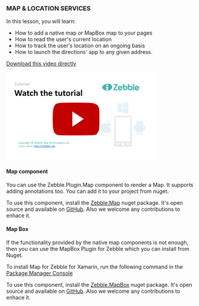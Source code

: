 ﻿
### MAP & LOCATION SERVICES

In this lesson, you will learn:

- How to add a native map or MapBox map to your pages
- How to read the user's current location
- How to track the user's location on an ongoing basis
- How to launch the directions' app to any given address.

[Download this video directly](https://drive.google.com/file/d/0B3EED8dgociySWxtU2ZvVWE5eUE/view?usp=sharing)

[![MAP & LOCATION SERVICES](https://github.com/Geeksltd/Zebble.Docs/blob/master/assets/location-maps/map&location.png?raw=true)](https://youtu.be/8wE1MKDbwE0)

#### Map component

You can use the Zebble.Plugin.Map component to render a Map. It supports adding annotations too. You can add it to your project from nuget.

To use this component, install the [Zebble.Map](https://www.nuget.org/packages/Zebble.Plugin.Map/) nuget package. 
It's open source and available on [GitHub](https://github.com/Geeksltd/Zebble.Plugin.Map). Also we welcome any contributions to enhace it.

#### Map Box
 
If the functionality provided by the native map components is not enough, then you can use the MapBox Plugin for Zebble which you can install from Nuget.

To install Map for Zebble for Xamarin, run the following command in the [Package Manager Console](https://docs.nuget.org/docs/start-here/using-the-package-manager-console)

To use this component, install the [Zebble.MapBox](https://www.nuget.org/packages/Zebble.Plugin.MapBox/) nuget package. 
It's open source and available on [GitHub](https://github.com/Geeksltd/Zebble.MapBox). Also we welcome any contributions to enhace it.